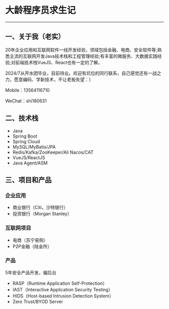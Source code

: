 # 大龄程序员求生记

---
## 一、关于我（老实）
20年企业应用和互联网软件一线开发经验，领域包括金融、电商、安全软件等;熟悉主流的互联网开发Java技术栈和工程管理经验;有丰富的微服务、大数据实践经验;对前端技术栈VueJS、React也有一定的了解。

2024/7从开水团毕业，目前待业。欢迎有坑位的同行联系，自己感觉还有一战之力，愿意编码、学新技术，不让老板失望：）

Mobile：13564116710

WeChat：shi180631

## 二、技术栈
- Java
- Spring Boot
- Spring Cloud
- MySQL/MyBatis/JPA
- Redis/Kafka/ZooKeeper/Ali Nacos/CAT
- VueJS/ReactJS
- Java Agent/ASM

## 三、项目和产品

### 企业应用
- 商业银行（Citi，沙特银行）
- 投资银行（Morgan Stanley）

### 互联网项目
- 电商（苏宁易购）
- P2P金融（陆金所）

### 产品
5年安全产品开发，偏后台

- RASP（Runtime Application Self-Protection）
- IAST（Interactive Application Security Testing）
- HIDS（Host-based Intrusion Detection System）
- Zero Trust/BYOD Server






